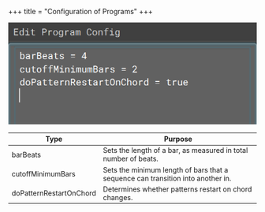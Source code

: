 +++
title = "Configuration of Programs"
+++

![Configuration of Programs](configurationofprograms.png)

| Type                 | Purpose                                                                                               |
|----------------------|-------------------------------------------------------------------------------------------------------|
| barBeats             | Sets the length of a bar, as measured in total number of beats.                                        |
| cutoffMinimumBars    | Sets the minimum length of bars that a sequence can transition into another in.                         |
| doPatternRestartOnChord | Determines whether patterns restart on chord changes.                                                 |